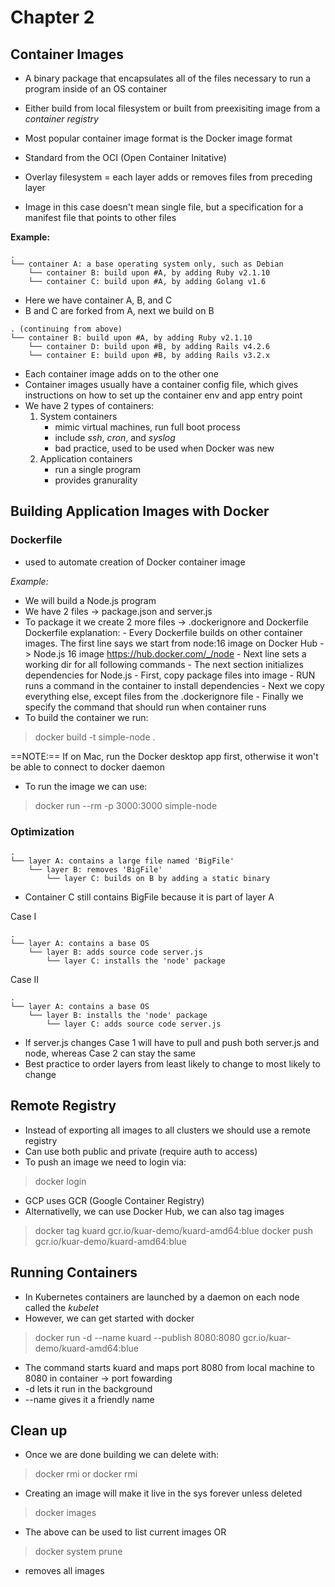 # Chapter 2


## Container Images

- A binary package that encapsulates all of the files necessary to run a program inside of an OS container
- Either build from local filesystem or built from preexisiting image from a *container registry*

- Most popular container image format is the Docker image format
- Standard from the OCI (Open Container Initative)
- Overlay filesystem = each layer adds or removes files from preceding layer
- Image in this case doesn't mean single file, but a specification for a manifest file that points to other files

**Example:**
```
.
└── container A: a base operating system only, such as Debian
    └── container B: build upon #A, by adding Ruby v2.1.10
    └── container C: build upon #A, by adding Golang v1.6
```

- Here we have container A, B, and C
- B and C are forked from A, next we build on B

```
. (continuing from above)
└── container B: build upon #A, by adding Ruby v2.1.10
    └── container D: build upon #B, by adding Rails v4.2.6
    └── container E: build upon #B, by adding Rails v3.2.x
```
- Each container image adds on to the other one
- Container images usually have a container config file, which gives instructions on how to set up the container env and app entry point
- We have 2 types of containers:
    1. System containers
        - mimic virtual machines, run full boot process
        - include *ssh*, *cron*, and *syslog*
        - bad practice, used to be used when Docker was new
    2. Application containers
        - run a single program
        - provides granurality 

## Building Application Images with Docker

### Dockerfile

- used to automate creation of Docker container image

*Example:*
- We will build a Node.js program
- We have 2 files -> package.json and server.js
- To package it we create 2 more files -> .dockerignore and Dockerfile
    Dockerfile explanation:
        - Every Dockerfile builds on other container images. The first line says we start from node:16 image on Docker Hub -> Node.js 16 image
        https://hub.docker.com/_/node
        - Next line sets a working dir for all following commands
        - The next section initializes dependencies for Node.js
            - First, copy package files into image
            - RUN runs a command in the container to install dependencies
        - Next we copy everything else, except files from the .dockerignore file
        - Finally we specify the command that should run when container runs
- To build the container we run:
> docker build -t simple-node .

==NOTE:== If on Mac, run the Docker desktop app first, otherwise it won't be able to connect to docker daemon
- To run the image we can use:
> docker run --rm -p 3000:3000 simple-node

### Optimization

```
.
└── layer A: contains a large file named 'BigFile'
    └── layer B: removes 'BigFile'
        └── layer C: builds on B by adding a static binary
```
- Container C still contains BigFile because it is part of layer A

Case I
```
.
└── layer A: contains a base OS
    └── layer B: adds source code server.js
        └── layer C: installs the 'node' package
```
Case II
```
.
└── layer A: contains a base OS
    └── layer B: installs the 'node' package
        └── layer C: adds source code server.js
```
- If server.js changes Case 1 will have to pull and push both server.js and node, whereas Case 2 can stay the same
- Best practice to order layers from least likely to change to most likely to change

## Remote Registry
- Instead of exporting all images to all clusters we should use a remote registry
- Can use both public and private (require auth to access)
- To push an image we need to login via:
> docker login
- GCP uses GCR (Google Container Registry)
- Alternativelly, we can use Docker Hub, we can also tag images
> docker tag kuard gcr.io/kuar-demo/kuard-amd64:blue
> docker push gcr.io/kuar-demo/kuard-amd64:blue

## Running Containers
- In Kubernetes containers are launched by a daemon on each node called the *kubelet*
- However, we can get started with docker
> docker run -d --name kuard --publish 8080:8080 gcr.io/kuar-demo/kuard-amd64:blue
- The command starts kuard and maps port 8080 from local machine to 8080 in container -> port fowarding
- -d lets it run in the background
- --name gives it a friendly name

## Clean up
- Once we are done building we can delete with:
> docker rmi <tag-name>
or
> docker rmi <image-id>
- Creating an image will make it live in the sys forever unless deleted
> docker images
- The above can be used to list current images OR
> docker system prune
- removes all images